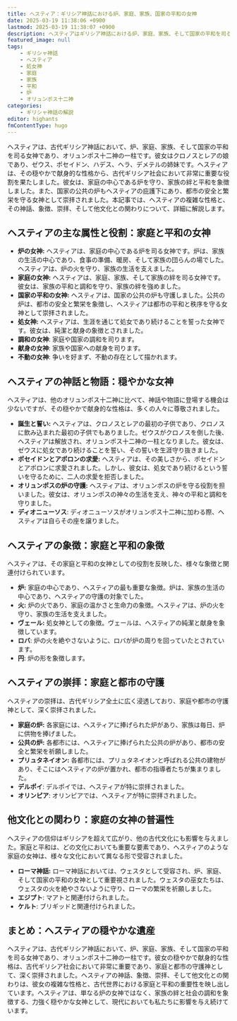 ```yaml
---
title: ヘスティア：ギリシア神話における炉、家庭、家族、国家の平和の女神
date: 2025-03-19 11:38:06 +0900
lastmod: 2025-03-19 11:38:07 +0900
description: ヘスティアはギリシア神話における炉、家庭、家族、そして国家の平和を司る女神であり、オリュンポス十二神の一柱です。彼女は家庭の中心である炉を守り、家族の絆と平和を象徴しました。
featured_image: null
tags:
    - ギリシャ神話
    - ヘスティア
    - 処女神
    - 家庭
    - 家族
    - 平和
    - 炉
    - オリュンポス十二神
categories:
    - ギリシャ神話の解説
editor: highants
fmContentType: hugo
---
```


ヘスティアは、古代ギリシア神話において、炉、家庭、家族、そして国家の平和を司る女神であり、オリュンポス十二神の一柱です。彼女はクロノスとレアの娘であり、ゼウス、ポセイドン、ハデス、ヘラ、デメテルの姉妹です。ヘスティアは、その穏やかで献身的な性格から、古代ギリシア社会において非常に重要な役割を果たしました。彼女は、家庭の中心である炉を守り、家族の絆と平和を象徴しました。また、国家の公共の炉もヘスティアの庇護下にあり、都市の安全と繁栄を守る女神として崇拝されました。本記事では、ヘスティアの複雑な性格と、その神話、象徴、崇拝、そして他文化との関わりについて、詳細に解説します。
<!--more-->

## ヘスティアの主な属性と役割：家庭と平和の女神

* **炉の女神:** ヘスティアは、家庭の中心である炉を司る女神です。炉は、家族の生活の中心であり、食事の準備、暖房、そして家族の団らんの場でした。ヘスティアは、炉の火を守り、家族の生活を支えました。
* **家庭の女神:** ヘスティアは、家庭、家族、そして家族の絆を司る女神です。彼女は、家族の平和と調和を守り、家族の絆を強めました。
* **国家の平和の女神:** ヘスティアは、国家の公共の炉も守護しました。公共の炉は、都市の安全と繁栄を象徴し、ヘスティアは都市の平和と秩序を守る女神として崇拝されました。
* **処女神:** ヘスティアは、生涯を通じて処女であり続けることを誓った女神です。彼女は、純潔と献身の象徴とされました。
* **調和の女神**: 家庭や国家の調和を司ります。
* **献身の女神**: 家族や国家への献身を司ります。
* **不動の女神**: 争いを好まず、不動の存在として描かれます。

## ヘスティアの神話と物語：穏やかな女神

ヘスティアは、他のオリュンポス十二神に比べて、神話や物語に登場する機会は少ないですが、その穏やかで献身的な性格は、多くの人々に尊敬されました。

* **誕生と誓い:** ヘスティアは、クロノスとレアの最初の子供であり、クロノスに飲み込まれた最初の子供でもありました。ゼウスがクロノスを倒した後、ヘスティアは解放され、オリュンポス十二神の一柱となりました。彼女は、ゼウスに処女であり続けることを誓い、その誓いを生涯守り抜きました。
* **ポセイドンとアポロンの求愛:** ヘスティアは、その美しさから、ポセイドンとアポロンに求愛されました。しかし、彼女は、処女であり続けるという誓いを守るために、二人の求愛を拒否しました。
* **オリュンポスの炉の守護:** ヘスティアは、オリュンポスの炉を守る役割を担いました。彼女は、オリュンポスの神々の生活を支え、神々の平和と調和を守りました。
* **ディオニューソス**: ディオニューソスがオリュンポス十二神に加わる際、ヘスティアは自らその座を譲りました。

## ヘスティアの象徴：家庭と平和の象徴

ヘスティアは、その家庭と平和の女神としての役割を反映した、様々な象徴と関連付けられています。

* **炉:** 家庭の中心であり、ヘスティアの最も重要な象徴。炉は、家族の生活の中心であり、ヘスティアの守護の対象でした。
* **火:** 炉の火であり、家庭の温かさと生命力の象徴。ヘスティアは、炉の火を守り、家族の生活を支えました。
* **ヴェール:** 処女神としての象徴。ヴェールは、ヘスティアの純潔と献身を象徴しています。
* **ロバ**: 炉の火を絶やさないように、ロバが炉の周りを回っていたとされています。
* **円**: 炉の形を象徴します。

## ヘスティアの崇拝：家庭と都市の守護

ヘスティアの崇拝は、古代ギリシア全土に広く浸透しており、家庭や都市の守護神として、深く崇拝されました。

* **家庭の炉:** 各家庭には、ヘスティアに捧げられた炉があり、家族は毎日、炉に供物を捧げました。
* **公共の炉:** 各都市には、ヘスティアに捧げられた公共の炉があり、都市の安全と繁栄を祈願しました。
* **プリュタネイオン:** 各都市には、プリュタネイオンと呼ばれる公共の建物があり、そこにはヘスティアの炉が置かれ、都市の指導者たちが集まりました。
* **デルポイ**: デルポイでは、ヘスティアが特に崇拝されました。
* **オリンピア**: オリンピアでは、ヘスティアが特に崇拝されました。

## 他文化との関わり：家庭の女神の普遍性

ヘスティアの信仰はギリシアを超えて広がり、他の古代文化にも影響を与えました。家庭と平和は、どの文化においても重要な要素であり、ヘスティアのような家庭の女神は、様々な文化において異なる形で受容されました。

* **ローマ神話:** ローマ神話においては、ウェスタとして受容され、炉、家庭、そして国家の平和の女神として重要視されました。ウェスタの巫女たちは、ウェスタの火を絶やさないように守り、ローマの繁栄を祈願しました。
* **エジプト**: マアトと関連付けられました。
* **ケルト**: ブリギッドと関連付けられました。

## まとめ：ヘスティアの穏やかな遺産

ヘスティアは、古代ギリシア神話において、炉、家庭、家族、そして国家の平和を司る女神であり、オリュンポス十二神の一柱です。彼女の穏やかで献身的な性格は、古代ギリシア社会において非常に重要であり、家庭と都市の守護神として、深く崇拝されました。ヘスティアの神話、象徴、崇拝、そして他文化との関わりは、彼女の複雑な性格と、古代世界における家庭と平和の重要性を映し出しています。ヘスティアは、単なる炉の女神ではなく、家族の絆と社会の調和を象徴する、力強く穏やかな女神として、現代においても私たちに影響を与え続けています。
